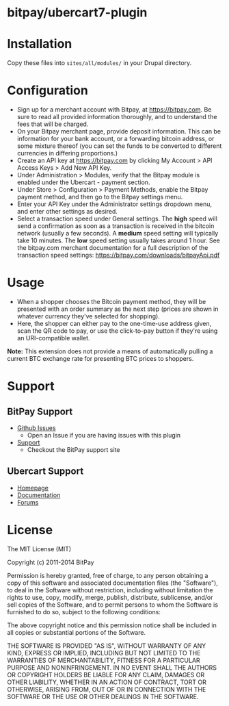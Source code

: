 bitpay/ubercart7-plugin
=======================

# Installation

Copy these files into `sites/all/modules/` in your Drupal directory.

# Configuration

* Sign up for a merchant account with Bitpay, at https://bitpay.com. Be sure to
  read all provided information thoroughly, and to understand the fees that
  will be charged.
* On your Bitpay merchant page, provide deposit information. This can be
  information for your bank account, or a forwarding bitcoin address, or some
  mixture thereof (you can set the funds to be converted to different
  currencies in differing proportions.)
* Create an API key at https://bitpay.com by clicking My Account > API Access
  Keys > Add New API Key.
* Under Administration > Modules, verify that the Bitpay module is enabled
  under the Ubercart - payment section.
* Under Store > Configuration > Payment Methods, enable the Bitpay payment
  method, and then go to the Bitpay settings menu.
* Enter your API Key under the Administrator settings dropdown menu, and enter
  other settings as desired.
* Select a transaction speed under General settings. The **high** speed will
  send a confirmation as soon as a transaction is received in the bitcoin
  network (usually a few seconds). A **medium** speed setting will typically
  take 10 minutes. The **low** speed setting usually takes around 1 hour. See
  the bitpay.com merchant documentation for a full description of the
  transaction speed settings: https://bitpay.com/downloads/bitpayApi.pdf

# Usage

* When a shopper chooses the Bitcoin payment method, they will be presented
  with an order summary as the next step (prices are shown in whatever
  currency they've selected for shopping). 
* Here, the shopper can either pay to the one-time-use address given, scan the
  QR code to pay, or use the click-to-pay button if they're using an
  URI-compatible wallet. 

**Note:** This extension does not provide a means of automatically pulling a
current BTC exchange rate for presenting BTC prices to shoppers.

# Support

## BitPay Support

* [Github Issues](https://github.com/bitpay/ubercart7-plugin/issues)
  * Open an Issue if you are having issues with this plugin
* [Support](https://support.bitpay.com/)
  * Checkout the BitPay support site

## Ubercart Support

* [Homepage](http://www.ubercart.org/)
* [Documentation](http://www.ubercart.org/docs)
* [Forums](http://www.ubercart.org/forum)

# License

The MIT License (MIT)

Copyright (c) 2011-2014 BitPay

Permission is hereby granted, free of charge, to any person obtaining a copy
of this software and associated documentation files (the "Software"), to deal
in the Software without restriction, including without limitation the rights
to use, copy, modify, merge, publish, distribute, sublicense, and/or sell
copies of the Software, and to permit persons to whom the Software is
furnished to do so, subject to the following conditions:

The above copyright notice and this permission notice shall be included in
all copies or substantial portions of the Software.

THE SOFTWARE IS PROVIDED "AS IS", WITHOUT WARRANTY OF ANY KIND, EXPRESS OR
IMPLIED, INCLUDING BUT NOT LIMITED TO THE WARRANTIES OF MERCHANTABILITY,
FITNESS FOR A PARTICULAR PURPOSE AND NONINFRINGEMENT. IN NO EVENT SHALL THE
AUTHORS OR COPYRIGHT HOLDERS BE LIABLE FOR ANY CLAIM, DAMAGES OR OTHER
LIABILITY, WHETHER IN AN ACTION OF CONTRACT, TORT OR OTHERWISE, ARISING FROM,
OUT OF OR IN CONNECTION WITH THE SOFTWARE OR THE USE OR OTHER DEALINGS IN
THE SOFTWARE.

